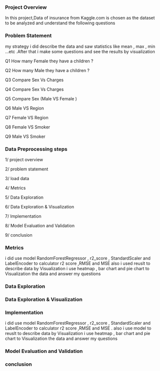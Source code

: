 
### Project Overview

In this project,Data of insurance from Kaggle.com is chosen as the dataset to be analyzed and understand the following questions




### Problem Statement 

my strategy i did describe the data and saw statistics like mean , max , min ...etc .After that i make some questions and see the results by visualization  

Q1 How many Female they have a children ?

Q2 How many Male they have a children ?

Q3 Compare Sex Vs Charges

Q4 Compare Sex Vs Charges

Q5 Compare Sex (Male VS Female )

Q6 Male VS Region

Q7 Female VS Region

Q8 Female VS Smoker

Q9 Male VS Smoker


### Data Preprocessing steps 

1/ project overview 

2/ problem statement

3/ load data 

4/ Metrics

5/ Data Exploration

6/ Data Exploration & Visualization

7/ Implementation

8/ Model Evaluation and Validation

9/ conclusion


### Metrics

i did  use model RandomForestRegressor , r2_score , StandardScaler and LabelEncoder to calculator r2 score ,RMSE and MSE also i  used reuslt to describe data by Visualization i use heatmap , bar chart and pie chart to Visualization the data and answer my questions

### Data Exploration




### Data Exploration & Visualization

### Implementation

i did  use model RandomForestRegressor , r2_score , StandardScaler and LabelEncoder to calculator r2 score ,RMSE and MSE . also i  use model to  reuslt to describe data by Visualization i use heatmap , bar chart and pie chart to Visualization the data and answer my questions

### Model Evaluation and Validation

### conclusion
